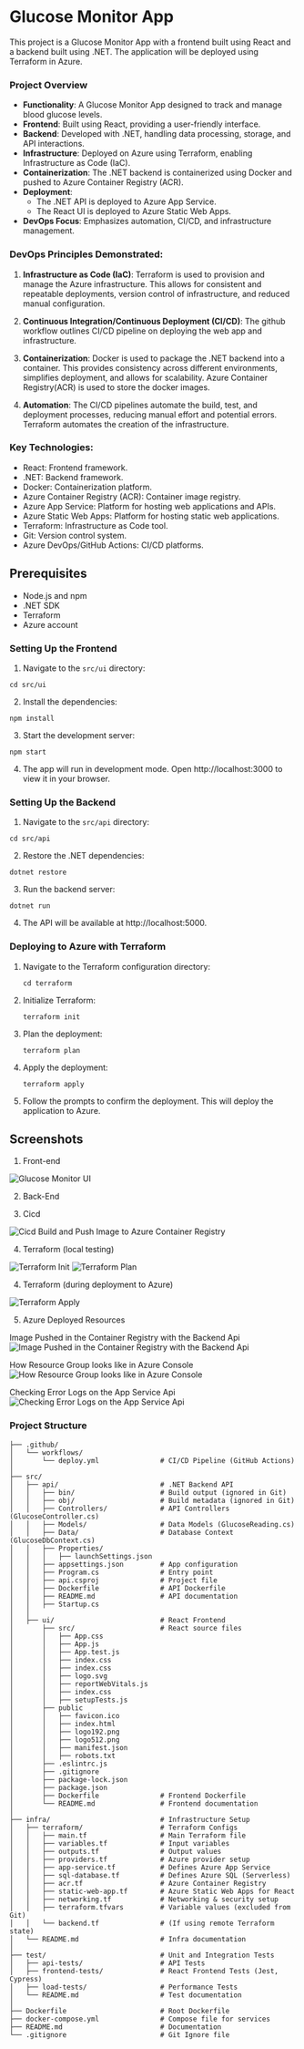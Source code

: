 
# Glucose Monitor App

This project is a Glucose Monitor App with a frontend built using React and a backend built using .NET. The application will be deployed using Terraform in Azure.

### Project Overview
- **Functionality**: A Glucose Monitor App designed to track and manage blood glucose levels.
- **Frontend**: Built using React, providing a user-friendly interface.
- **Backend**: Developed with .NET, handling data processing, storage, and API interactions.
- **Infrastructure**: Deployed on Azure using Terraform, enabling Infrastructure as Code (IaC).
- **Containerization**: The .NET backend is containerized using Docker and pushed to Azure Container Registry (ACR).
- **Deployment**:
  - The .NET API is deployed to Azure App Service.
  - The React UI is deployed to Azure Static Web Apps.
- **DevOps Focus**: Emphasizes automation, CI/CD, and infrastructure management.

### DevOps Principles Demonstrated:
1. **Infrastructure as Code (IaC)**:
Terraform is used to provision and manage the Azure infrastructure. This allows for consistent and repeatable deployments, version control of infrastructure, and reduced manual configuration.

2. **Continuous Integration/Continuous Deployment (CI/CD)**:
The github workflow outlines CI/CD pipeline on deploying the web app and infrastructure.

3. **Containerization**:
Docker is used to package the .NET backend into a container. This provides consistency across different environments, simplifies deployment, and allows for scalability.
Azure Container Registry(ACR) is used to store the docker images.

3. **Automation**:
The CI/CD pipelines automate the build, test, and deployment processes, reducing manual effort and potential errors.
Terraform automates the creation of the infrastructure.

### Key Technologies:

- React: Frontend framework.
- .NET: Backend framework.
- Docker: Containerization platform.
- Azure Container Registry (ACR): Container image registry.
- Azure App Service: Platform for hosting web applications and APIs.
- Azure Static Web Apps: Platform for hosting static web applications.
- Terraform: Infrastructure as Code tool.
- Git: Version control system.
- Azure DevOps/GitHub Actions: CI/CD platforms.


## Prerequisites

- Node.js and npm
- .NET SDK
- Terraform
- Azure account

### Setting Up the Frontend

1. Navigate to the `src/ui` directory:
  ```
  cd src/ui
  ```

2. Install the dependencies:
  ```
  npm install
  ```

3. Start the development server:
  ```
  npm start
  ```
4. The app will run in development mode. Open http://localhost:3000 to view it in your browser.


### Setting Up the Backend
1. Navigate to the `src/api` directory:
  ```
  cd src/api
  ```

2. Restore the .NET dependencies:
  ```
  dotnet restore
  ```

3. Run the backend server:
  ```
  dotnet run
  ```

4. The API will be available at http://localhost:5000.

### Deploying to Azure with Terraform
1. Navigate to the Terraform configuration directory:
   ```
   cd terraform
   ```
2. Initialize Terraform:
   ```
   terraform init
   ```

3. Plan the deployment:
   ```
   terraform plan
   ```

4. Apply the deployment:
   ```
   terraform apply
   ```

5. Follow the prompts to confirm the deployment. This will deploy the application to Azure.

## Screenshots
1. Front-end

![Glucose Monitor UI](https://github.com/clarizalooktech/glucose-monitor-app-with-dotnet-azure/blob/main/assets/front-end.png)

2. Back-End

3. Cicd

![Cicd Build and Push Image to Azure Container Registry](https://github.com/clarizalooktech/glucose-monitor-app-with-dotnet-azure/blob/main/assets/cicd-build-and-push-image.PNG)

4. Terraform (local testing)

![Terraform Init](https://github.com/clarizalooktech/glucose-monitor-app-with-dotnet-azure/blob/main/assets/terraform-init-successful.png)
![Terraform Plan](https://github.com/clarizalooktech/glucose-monitor-app-with-dotnet-azure/blob/main/assets/terraform-plan-successful.png)

4. Terraform (during deployment to Azure)

![Terraform Apply](https://github.com/clarizalooktech/glucose-monitor-app-with-dotnet-azure/blob/main/assets/cicd-terraform-apply.PNG)

5. Azure Deployed Resources

Image Pushed in the Container Registry with the Backend Api
![Image Pushed in the Container Registry with the Backend Api](https://github.com/clarizalooktech/glucose-monitor-app-with-dotnet-azure/blob/main/assets/After-docker-push-image-in-Acr-Container-Registry.PNG)

How Resource Group looks like in Azure Console
![How Resource Group looks like in Azure Console](https://github.com/clarizalooktech/glucose-monitor-app-with-dotnet-azure/blob/main/assets/Creation-of-resources-in-resourcegroup.jpg)

Checking Error Logs on the App Service Api
![Checking Error Logs on the App Service Api](https://github.com/clarizalooktech/glucose-monitor-app-with-dotnet-azure/blob/main/assets/Checking-error-log-app-service-api.jpg)

### Project Structure
```
├── .github/
│   └── workflows/
│       └── deploy.yml               # CI/CD Pipeline (GitHub Actions)
│
├── src/
│   ├── api/                         # .NET Backend API
│   │   ├── bin/                     # Build output (ignored in Git)
│   │   ├── obj/                     # Build metadata (ignored in Git)
│   │   ├── Controllers/             # API Controllers (GlucoseController.cs)
│   │   ├── Models/                  # Data Models (GlucoseReading.cs)
│   │   ├── Data/                    # Database Context (GlucoseDbContext.cs)
│   │   ├── Properties/
│   │   │   ├── launchSettings.json
│   │   ├── appsettings.json         # App configuration
│   │   ├── Program.cs               # Entry point
│   │   ├── api.csproj               # Project file
│   │   ├── Dockerfile               # API Dockerfile
│   │   ├── README.md                # API documentation
│   │   ├── Startup.cs
│   │
│   ├── ui/                          # React Frontend
│       ├── src/                     # React source files
│       │   ├── App.css
│       │   ├── App.js
│       │   ├── App.test.js
│       │   ├── index.css
│       │   ├── index.css
│       │   ├── logo.svg
│       │   ├── reportWebVitals.js
│       │   ├── index.css
│       │   ├── setupTests.js
│       ├── public
│       │   ├── favicon.ico
│       │   ├── index.html
│       │   ├── logo192.png
│       │   ├── logo512.png
│       │   ├── manifest.json
│       │   ├── robots.txt
│       ├── .eslintrc.js
│       ├── .gitignore
│       ├── package-lock.json
│       ├── package.json
│       ├── Dockerfile               # Frontend Dockerfile
│       └── README.md                # Frontend documentation
│
├── infra/                           # Infrastructure Setup
│   ├── terraform/                   # Terraform Configs
│   │   ├── main.tf                  # Main Terraform file
│   │   ├── variables.tf             # Input variables
│   │   ├── outputs.tf               # Output values
│   │   ├── providers.tf             # Azure provider setup
│   │   ├── app-service.tf           # Defines Azure App Service
│   │   ├── sql-database.tf          # Defines Azure SQL (Serverless)
│   │   ├── acr.tf                   # Azure Container Registry
│   │   ├── static-web-app.tf        # Azure Static Web Apps for React
│   │   ├── networking.tf            # Networking & security setup
│   │   ├── terraform.tfvars         # Variable values (excluded from Git)
│   │   └── backend.tf               # (If using remote Terraform state)
│   └── README.md                    # Infra documentation
│
├── test/                            # Unit and Integration Tests
│   ├── api-tests/                   # API Tests
│   ├── frontend-tests/              # React Frontend Tests (Jest, Cypress)
│   ├── load-tests/                  # Performance Tests
│   └── README.md                    # Test documentation
│
├── Dockerfile                       # Root Dockerfile
├── docker-compose.yml               # Compose file for services
├── README.md                        # Documentation
└── .gitignore                       # Git Ignore file

```